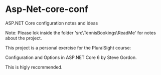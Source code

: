 # Asp-Net-core-conf
ASP.NET Core configuration notes and ideas

Note: Please lok inside the folder 'src\TennisBookings\ReadMe' for notes about the project.


This project is a personal exercise for the PluralSight course:

   Configuration and Options in ASP.NET Core 6 by Steve Gordon.

This is higly recommended. 
